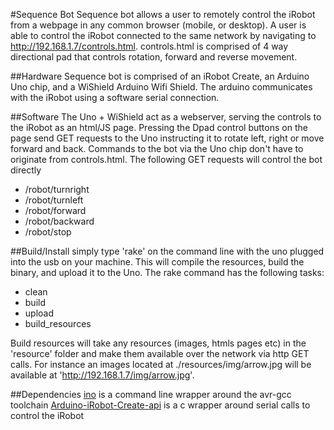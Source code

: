 #Sequence Bot
Sequence bot allows a user to remotely control the iRobot from a webpage in any common browser (mobile, or desktop).
A user is able to control the iRobot connected to the same network by navigating to http://192.168.1.7/controls.html.
controls.html is comprised of 4 way directional pad that controls rotation, forward and reverse movement.

##Hardware
Sequence bot is comprised of an iRobot Create, an Arduino Uno chip, and a WiShield Arduino Wifi Shield.
The arduino communicates with the iRobot using a software serial connection.

##Software
The Uno + WiShield act as a webserver, serving the controls to the iRobot as an html/JS page. Pressing the Dpad control buttons on the page send GET requests to the Uno instructing it to rotate left, right or move forward and back.
Commands to the bot via the Uno chip don't have to originate from controls.html. The following GET requests will control the bot directly
* /robot/turnright
* /robot/turnleft
* /robot/forward
* /robot/backward
* /robot/stop

##Build/Install
simply type 'rake' on the command line with the uno plugged into the usb on your machine. This will compile the resources, build the binary, and upload it to the Uno.
The rake command has the following tasks:
* clean 
* build 
* upload 
* build_resources 

Build resources will take any resources (images, htmls pages etc) in the 'resource' folder and make them available over the network via http GET calls. For instance an images located at ./resources/img/arrow.jpg will be available at 'http://192.168.1.7/img/arrow.jpg'.

##Dependencies
[ino](https://github.com/amperka/ino) is a command line wrapper around the avr-gcc toolchain
[Arduino-iRobot-Create-api](https://github.com/michaelcdillon/Arduino-iRobot-Create-API) is a c wrapper around serial calls to control the iRobot



